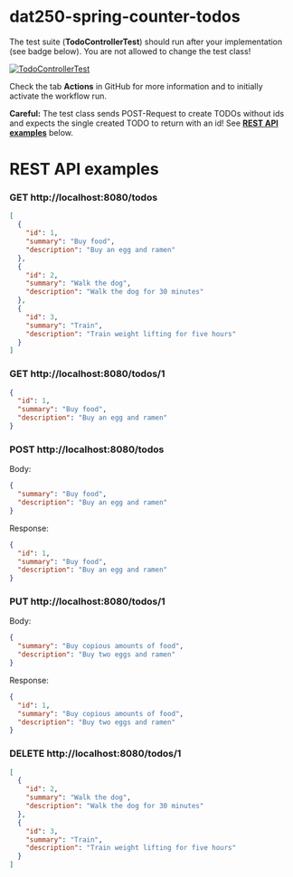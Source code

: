 # dat250-spring-counter-todos

The test suite (**TodoControllerTest**) should run after your implementation (see badge below). You are not allowed to change the test class!

[![TodoControllerTest](../../actions/workflows/main.yml/badge.svg)](../../actions/workflows/main.yml)

Check the tab **Actions** in GitHub for more information and to initially activate the workflow run.

**Careful:** The test class sends POST-Request to create TODOs without ids and expects the single created TODO to return with an id!
See **[REST API examples](https://github.com/selabhvl/dat250-spring-counters-todos/tree/main#rest-api-examples)** below.

# REST API examples

### **GET** http://localhost:8080/todos
```json
[
  {
    "id": 1,
    "summary": "Buy food",
    "description": "Buy an egg and ramen"
  },
  {
    "id": 2,
    "summary": "Walk the dog",
    "description": "Walk the dog for 30 minutes"
  },
  {
    "id": 3,
    "summary": "Train",
    "description": "Train weight lifting for five hours"
  }
]
```

### **GET** http://localhost:8080/todos/1
```json
{
  "id": 1,
  "summary": "Buy food",
  "description": "Buy an egg and ramen"
}
```

### **POST** http://localhost:8080/todos

Body:
```json
{
  "summary": "Buy food",
  "description": "Buy an egg and ramen"
}
```
Response:
```json
{
  "id": 1,
  "summary": "Buy food",
  "description": "Buy an egg and ramen"
}
```
### PUT http://localhost:8080/todos/1

Body:
```json
{
  "summary": "Buy copious amounts of food",
  "description": "Buy two eggs and ramen"
}
```
Response:
```json
{
  "id": 1,
  "summary": "Buy copious amounts of food",
  "description": "Buy two eggs and ramen"
}
```
### DELETE http://localhost:8080/todos/1
```json
[
  {
    "id": 2,
    "summary": "Walk the dog",
    "description": "Walk the dog for 30 minutes"
  },
  {
    "id": 3,
    "summary": "Train",
    "description": "Train weight lifting for five hours"
  }
]
```


